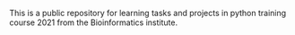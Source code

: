 This is a public repository for learning tasks and projects
in python training course 2021 from the Bioinformatics institute.
